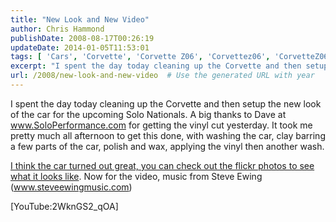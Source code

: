 ```yaml
---
title: "New Look and New Video"
author: Chris Hammond
publishDate: 2008-08-17T00:26:19
updateDate: 2014-01-05T11:53:01
tags: [ 'Cars', 'Corvette', 'Corvette Z06', 'Corvettez06', 'CorvetteZ06org', 'Video', 'Videos' ]
excerpt: "I spent the day today cleaning up the Corvette and then setup the new look of the car for the upcoming Solo Nationals. A big thanks to Dave at www.SoloPerformance.com for getting the vinyl cut yesterday. It took me pretty much all afternoon to get this done, with washing the car, clay barring a few parts of the car, polish and wax, applying the vinyl then another wash. I think the car turned out great, you can check out the flickr photos to see what it looks like. Now for the video, music from Steve Ewing (www.steveewingmusic.com)  Check out the video on the full blog post. "
url: /2008/new-look-and-new-video  # Use the generated URL with year
---
```

<p>I spent the day today cleaning up the Corvette and then setup the new look of the car for the upcoming Solo Nationals. A big thanks to Dave at <a href="https://www.SoloPerformance.com">www.SoloPerformance.com</a>&#160;for getting the vinyl cut yesterday. It took me pretty much all afternoon to get this done, with washing the car, clay barring a few parts of the car, polish and wax, applying the vinyl then another wash.</p> <p><a href="https://www.flickr.com/photos/chammond/2769051041/">I think the car turned out great, you can check out the flickr photos to see what it looks like</a>. Now for the video, music from Steve Ewing (<a href="https://www.steveewingmusic.com">www.steveewingmusic.com</a>)</p> <p>[YouTube:2WknGS2_qOA]</p>
